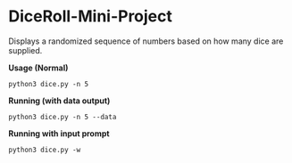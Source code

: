 # DiceRoll-Mini-Project
Displays a randomized sequence of numbers based on how many dice are supplied.

**Usage (Normal)**
```
python3 dice.py -n 5
```

**Running (with data output)**
```
python3 dice.py -n 5 --data
```

**Running with input prompt**
```
python3 dice.py -w
```

